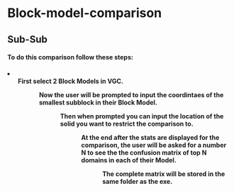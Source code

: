 # Block-model-comparison

<h2>Sub-Sub</h2>

<p>
<h4>To do this comparison follow these steps:<h4>
<li>

<ol>First select 2 Block Models in VGC.<ol>
<ol>Now the user will be prompted to input the coordintaes of the smallest subblock in their Block Model.<ol>
<ol>Then when prompted you can input the location of the solid you want to restrict the comparison to.<ol>
<ol>At the end after the stats are displayed for the comparison, the user will be asked for a number N to see the the confusion matrix of top N domains in each of their Model.<ol>
<ol>The complete matrix will be stored in the same folder as the exe.<ol>

</li>

</p>
